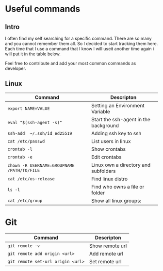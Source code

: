 # Useful commands

## Intro
I often find my self searching for a specific command. There are so many and you cannot remember them all.
So I decided to start tracking them here. Each time that I use a command that I know I will useit another time again i will put it in the table below.

Feel free to contribute and add your most common commands as developer.

## Linux

| Command                                     | Descripton                            |
|---------------------------------------------|---------------------------------------|
| `export NAME=VALUE`                         | Setting an Environment Variable       |
| `eval "$(ssh-agent -s)"`                    | Start the ssh-agent in the background |
| `ssh-add  ~/.ssh/id_ed25519`                | Adding ssh key to ssh                 |
| `cat /etc/passwd`                           | List users in linux                   |
| `crontab -l`                                | Show crontabs                         |
| `crontab -e`                                | Edit crontabs                         |
| `chown -R USERNAME:GROUPNAME /PATH/TO/FILE` | Linux own a directory and subfolders  |
| `cat /etc/os-release`                       | Find linux distro                     |
| `ls -l`                                     | Find who owns a file or folder        |
| `cat /etc/group`                            | Show all linux groups:                |

# Git
| Command                           | Descripton          |
|-----------------------------------|---------------------|
| `git remote -v`                   | Show remote url     |
| `git remote add origin <url>`     | Add remote url      |
| `git remote set-url origin <url>` | Set remote url      |

